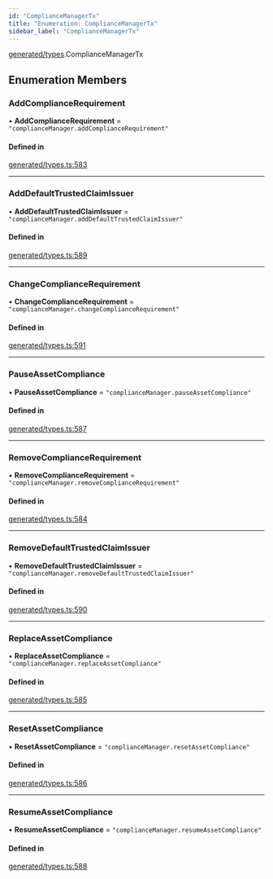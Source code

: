 ```yaml
---
id: "ComplianceManagerTx"
title: "Enumeration: ComplianceManagerTx"
sidebar_label: "ComplianceManagerTx"
---
```


[generated/types](../../../../modules/Generated/Types/Types.md).ComplianceManagerTx

## Enumeration Members

### AddComplianceRequirement

• **AddComplianceRequirement** = ``"complianceManager.addComplianceRequirement"``

#### Defined in

[generated/types.ts:583](https://github.com/PolymeshAssociation/polymesh-sdk/blob/5b946f904/src/generated/types.ts#L583)

___

### AddDefaultTrustedClaimIssuer

• **AddDefaultTrustedClaimIssuer** = ``"complianceManager.addDefaultTrustedClaimIssuer"``

#### Defined in

[generated/types.ts:589](https://github.com/PolymeshAssociation/polymesh-sdk/blob/5b946f904/src/generated/types.ts#L589)

___

### ChangeComplianceRequirement

• **ChangeComplianceRequirement** = ``"complianceManager.changeComplianceRequirement"``

#### Defined in

[generated/types.ts:591](https://github.com/PolymeshAssociation/polymesh-sdk/blob/5b946f904/src/generated/types.ts#L591)

___

### PauseAssetCompliance

• **PauseAssetCompliance** = ``"complianceManager.pauseAssetCompliance"``

#### Defined in

[generated/types.ts:587](https://github.com/PolymeshAssociation/polymesh-sdk/blob/5b946f904/src/generated/types.ts#L587)

___

### RemoveComplianceRequirement

• **RemoveComplianceRequirement** = ``"complianceManager.removeComplianceRequirement"``

#### Defined in

[generated/types.ts:584](https://github.com/PolymeshAssociation/polymesh-sdk/blob/5b946f904/src/generated/types.ts#L584)

___

### RemoveDefaultTrustedClaimIssuer

• **RemoveDefaultTrustedClaimIssuer** = ``"complianceManager.removeDefaultTrustedClaimIssuer"``

#### Defined in

[generated/types.ts:590](https://github.com/PolymeshAssociation/polymesh-sdk/blob/5b946f904/src/generated/types.ts#L590)

___

### ReplaceAssetCompliance

• **ReplaceAssetCompliance** = ``"complianceManager.replaceAssetCompliance"``

#### Defined in

[generated/types.ts:585](https://github.com/PolymeshAssociation/polymesh-sdk/blob/5b946f904/src/generated/types.ts#L585)

___

### ResetAssetCompliance

• **ResetAssetCompliance** = ``"complianceManager.resetAssetCompliance"``

#### Defined in

[generated/types.ts:586](https://github.com/PolymeshAssociation/polymesh-sdk/blob/5b946f904/src/generated/types.ts#L586)

___

### ResumeAssetCompliance

• **ResumeAssetCompliance** = ``"complianceManager.resumeAssetCompliance"``

#### Defined in

[generated/types.ts:588](https://github.com/PolymeshAssociation/polymesh-sdk/blob/5b946f904/src/generated/types.ts#L588)
